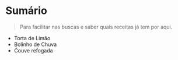 # Sumário

> Para facilitar nas buscas e saber quais receitas já tem por aqui.



* Torta de Limão
* Bolinho de Chuva
* Couve refogada

